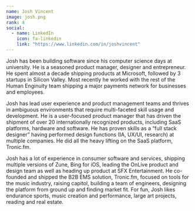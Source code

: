 ```yaml
---
name: Josh Vincent
image: josh.png
rank: 4
social:
  - name: LinkedIn
    icon: fa-linkedin
    link: "https://www.linkedin.com/in/joshvincent"
---
```

Josh has been building software since his computer science days at university. He is a seasoned product manager, designer and entrepreneur. He spent almost a decade shipping products at Microsoft, followed by 3 startups in Silicon Valley. Most recently he worked with the rest of the Human Enginuity team shipping a major payments network for businesses and employees.

Josh has lead user experience and product management teams and thrives in ambiguous environments that require multi-faceted skill usage and development. He is a user-focused product manager that has driven the shipment of over 20 internationally recognized products, including SaaS platforms, hardware and software. He has proven skills as a “full stack designer” having performed design functions (IA, UX/UI, research) at multiple companies. He did all the heavy lifting on the SaaS platform, Tronic.fm.

Josh has a lot of experience in consumer software and services, shipping multiple versions of Zune, Bing for iOS, leading the OnLive product and design team as well as heading up product at SFX Entertainment. He co-founded and shipped the B2B EMS solution, Tronic.fm, focused on tools for the music industry, raising capitol, building a team of engineers, designing the platform from ground up and finding market fit. For fun, Josh likes endurance sports, music creation and performance, large art projects, reading and real estate.